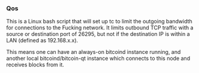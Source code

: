### Qos ###

This is a Linux bash script that will set up tc to limit the outgoing bandwidth for connections to the Fucking network. It limits outbound TCP traffic with a source or destination port of 26295, but not if the destination IP is within a LAN (defined as 192.168.x.x).

This means one can have an always-on bitcoind instance running, and another local bitcoind/bitcoin-qt instance which connects to this node and receives blocks from it.
